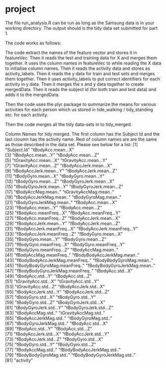 project
=======

The file run_analysis.R can be run as long as the Samsung data is in your working directory. 
The output should is the tidy data set submitted for part 1.

The code works as follows:

The code extract the names of the feature vector and stores it in featureVec.
Then it reads the test and training data for X and merges them together. It uses the column names in featureVec to 
while reading the X data to initialise column names.
Then it reads the activity data and stores as activity_labels.
Then it reads the y data for train and test sets and merges them together.
Then it uses activity_labels to put correct identifiers for each activity in y data.
Then it merges the x and y data together to create mergedData.
Then it reads the subject id (for both train and test data) and adds it to the mergedData.

Then the code uses the plyr package to summarize the means for various activities for each person which us stored in 
tide_walking / tidy_standing etc. for each activity.

Then the code merges all the tidy data-sets in to tidy_merged.


Column Names for tidy merged. The first column has the Subject Id and the last cloumn
has the activity name. Rest of column names are are the same as those described in the data set.
Please see below for a list:
[1] "Subject.Id"                      "tBodyAcc.mean...X"              
 [3] "tBodyAcc.mean...Y"               "tBodyAcc.mean...Z"              
 [5] "tGravityAcc.mean...X"            "tGravityAcc.mean...Y"           
 [7] "tGravityAcc.mean...Z"            "tBodyAccJerk.mean...X"          
 [9] "tBodyAccJerk.mean...Y"           "tBodyAccJerk.mean...Z"          
[11] "tBodyGyro.mean...X"              "tBodyGyro.mean...Y"             
[13] "tBodyGyro.mean...Z"              "tBodyGyroJerk.mean...X"         
[15] "tBodyGyroJerk.mean...Y"          "tBodyGyroJerk.mean...Z"         
[17] "tBodyAccMag.mean.."              "tGravityAccMag.mean.."          
[19] "tBodyAccJerkMag.mean.."          "tBodyGyroMag.mean.."            
[21] "tBodyGyroJerkMag.mean.."         "fBodyAcc.mean...X"              
[23] "fBodyAcc.mean...Y"               "fBodyAcc.mean...Z"              
[25] "fBodyAcc.meanFreq...X"           "fBodyAcc.meanFreq...Y"          
[27] "fBodyAcc.meanFreq...Z"           "fBodyAccJerk.mean...X"          
[29] "fBodyAccJerk.mean...Y"           "fBodyAccJerk.mean...Z"          
[31] "fBodyAccJerk.meanFreq...X"       "fBodyAccJerk.meanFreq...Y"      
[33] "fBodyAccJerk.meanFreq...Z"       "fBodyGyro.mean...X"             
[35] "fBodyGyro.mean...Y"              "fBodyGyro.mean...Z"             
[37] "fBodyGyro.meanFreq...X"          "fBodyGyro.meanFreq...Y"         
[39] "fBodyGyro.meanFreq...Z"          "fBodyAccMag.mean.."             
[41] "fBodyAccMag.meanFreq.."          "fBodyBodyAccJerkMag.mean.."     
[43] "fBodyBodyAccJerkMag.meanFreq.."  "fBodyBodyGyroMag.mean.."        
[45] "fBodyBodyGyroMag.meanFreq.."     "fBodyBodyGyroJerkMag.mean.."    
[47] "fBodyBodyGyroJerkMag.meanFreq.." "tBodyAcc.std...X"               
[49] "tBodyAcc.std...Y"                "tBodyAcc.std...Z"               
[51] "tGravityAcc.std...X"             "tGravityAcc.std...Y"            
[53] "tGravityAcc.std...Z"             "tBodyAccJerk.std...X"           
[55] "tBodyAccJerk.std...Y"            "tBodyAccJerk.std...Z"           
[57] "tBodyGyro.std...X"               "tBodyGyro.std...Y"              
[59] "tBodyGyro.std...Z"               "tBodyGyroJerk.std...X"          
[61] "tBodyGyroJerk.std...Y"           "tBodyGyroJerk.std...Z"          
[63] "tBodyAccMag.std.."               "tGravityAccMag.std.."           
[65] "tBodyAccJerkMag.std.."           "tBodyGyroMag.std.."             
[67] "tBodyGyroJerkMag.std.."          "fBodyAcc.std...X"               
[69] "fBodyAcc.std...Y"                "fBodyAcc.std...Z"               
[71] "fBodyAccJerk.std...X"            "fBodyAccJerk.std...Y"           
[73] "fBodyAccJerk.std...Z"            "fBodyGyro.std...X"              
[75] "fBodyGyro.std...Y"               "fBodyGyro.std...Z"              
[77] "fBodyAccMag.std.."               "fBodyBodyAccJerkMag.std.."      
[79] "fBodyBodyGyroMag.std.."          "fBodyBodyGyroJerkMag.std.."     
[81] "activity"                       

